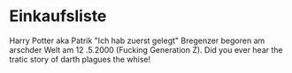 # Einkaufsliste
Harry Potter aka Patrik "Ich hab zuerst gelegt" Bregenzer begoren am arschder Welt 
am 12 .5.2000 (Fucking Generation Z).
Did you ever hear the tratic story of darth plagues the whise!
